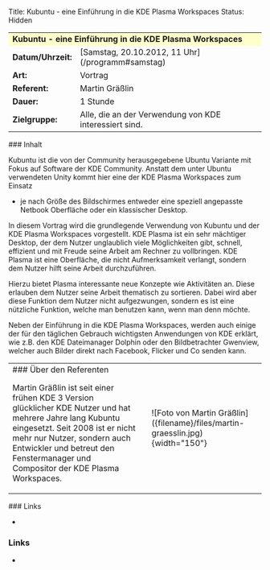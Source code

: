 Title: Kubuntu - eine Einführung in die KDE Plasma Workspaces
Status: Hidden

<table border="0" cellpadding="3" cellspacing="0" width="100%">
<tr>
<td colspan="3" style="font-weight: bold; background-color: #ffffcc;">
Kubuntu - eine Einführung in die KDE Plasma Workspaces

</td>
</tr>
<tr>
<td style="font-weight: bold;">
Datum/Uhrzeit:

</td>
<td>
[Samstag, 20.10.2012, 11 Uhr](/programm#samstag)

</td>
</tr>
<tr>
<td style="font-weight: bold;">
Art:

</td>
<td>
Vortrag

</td>
</tr>
<tr>
<td style="font-weight: bold;">
Referent:

</td>
<td>
Martin Gräßlin

</td>
</tr>
<tr>
<td style="font-weight: bold;">
Dauer:

</td>
<td>
1 Stunde

</td>
</tr>
<tr>
<td style="font-weight: bold;">
Zielgruppe:

</td>
<td>
Alle, die an der Verwendung von KDE interessiert sind.

</td>
</tr>
</table>
### Inhalt

Kubuntu ist die von der Community herausgegebene Ubuntu Variante mit
Fokus auf Software der KDE Community. Anstatt dem unter Ubuntu
verwendeten Unity kommt hier eine der KDE Plasma Workspaces zum Einsatz
- je nach Größe des Bildschirmes entweder eine speziell angepasste
Netbook Oberfläche oder ein klassischer Desktop.

In diesem Vortrag wird die grundlegende Verwendung von Kubuntu und der
KDE Plasma Workspaces vorgestellt. KDE Plasma ist ein sehr mächtiger
Desktop, der dem Nutzer unglaublich viele Möglichkeiten gibt, schnell,
effizient und mit Freude seine Arbeit am Rechner zu vollbringen. KDE
Plasma ist eine Oberfläche, die nicht Aufmerksamkeit verlangt, sondern
dem Nutzer hilft seine Arbeit durchzuführen.

Hierzu bietet Plasma interessante neue Konzepte wie Aktivitäten an.
Diese erlauben dem Nutzer seine Arbeit thematisch zu sortieren. Dabei
wird aber diese Funktion dem Nutzer nicht aufgezwungen, sondern es ist
eine nützliche Funktion, welche man benutzen kann, wenn man denn möchte.

Neben der Einführung in die KDE Plasma Workspaces, werden auch einige
der für den täglichen Gebrauch wichtigsten Anwendungen von KDE erklärt,
wie z.B. den KDE Dateimanager Dolphin oder den Bildbetrachter Gwenview,
welcher auch Bilder direkt nach Facebook, Flicker und Co senden kann.

<table border="0">
<tr>
<td>
### Über den Referenten


Martin Gräßlin ist seit einer frühen KDE 3 Version glücklicher KDE
Nutzer und hat mehrere Jahre lang Kubuntu eingesetzt. Seit 2008 ist er
nicht mehr nur Nutzer, sondern auch Entwickler und betreut den
Fenstermanager und Compositor der KDE Plasma Workspaces.

<td>
<td>
![Foto von Martin
Gräßlin]({filename}/files/martin-graesslin.jpg){width="150"}

</td>
</td>

</td>
</tr>
</table>
### Links

-   

### Links

-   

